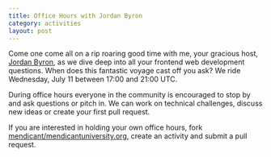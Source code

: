 ```yaml
---
title: Office Hours with Jordan Byron
category: activities
layout: post
---
```


Come one come all on a rip roaring good time with me, your gracious host, [Jordan Byron](https://github.com/mendicant/mendicantuniversity.org/wiki/Jordan-Byron), as we dive deep into all your frontend web development questions. When does this fantastic voyage cast off you ask? We ride Wednesday, July 11 between 17:00 and 21:00 UTC.

During office hours everyone in the community is encouraged to stop by and ask questions or pitch in. We can work on technical challenges, discuss new ideas or create your first pull request.

If you are interested in holding your own office hours, fork [mendicant/mendicantuniversity.org](https://github.com/mendicant/mendicantuniversity.org), create an activity and submit a pull request.
